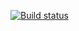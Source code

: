 [![Build status](https://ci.appveyor.com/api/projects/status/6xifd8q7ltvo6rjq?svg=true)](https://ci.appveyor.com/project/Akimutina/patterns-1)

